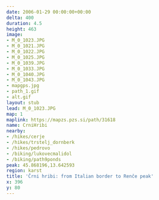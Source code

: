 ```yaml
---
date: 2006-01-29 00:00:00+00:00
delta: 400
duration: 4.5
height: 463
image:
- M_0_1023.JPG
- M_0_1021.JPG
- M_0_1022.JPG
- M_0_1025.JPG
- M_0_1039.JPG
- M_0_1033.JPG
- M_0_1040.JPG
- M_0_1043.JPG
- mapgps.jpg
- path_1.gif
- alt.gif
layout: stub
lead: M_0_1023.JPG
map: 1
maplink: https://mapzs.pzs.si/path/31618
name: CrniHribi
nearby:
- /hikes/cerje
- /hikes/trstelj_dornberk
- /hikes/pedrovo
- /biking/lukovecmalidol
- /biking/path9ponds
peak: 45.868196,13.642593
region: karst
title: 'Črni hribi: from Italian border to Renče peak'
x: 396
y: 80
---
```


